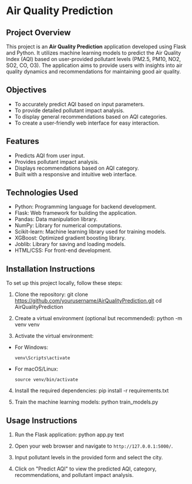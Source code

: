 # Air Quality Prediction

## Project Overview

This project is an **Air Quality Prediction** application developed using Flask and Python. It utilizes machine learning models to predict the Air Quality Index (AQI) based on user-provided pollutant levels (PM2.5, PM10, NO2, SO2, CO, O3). The application aims to provide users with insights into air quality dynamics and recommendations for maintaining good air quality.

## Objectives

- To accurately predict AQI based on input parameters.
- To provide detailed pollutant impact analysis.
- To display general recommendations based on AQI categories.
- To create a user-friendly web interface for easy interaction.

## Features

- Predicts AQI from user input.
- Provides pollutant impact analysis.
- Displays recommendations based on AQI category.
- Built with a responsive and intuitive web interface.

## Technologies Used

- Python: Programming language for backend development.
- Flask: Web framework for building the application.
- Pandas: Data manipulation library.
- NumPy: Library for numerical computations.
- Scikit-learn: Machine learning library used for training models.
- XGBoost: Optimized gradient boosting library.
- Joblib: Library for saving and loading models.
- HTML/CSS: For front-end development.

## Installation Instructions

To set up this project locally, follow these steps:

1. Clone the repository:
git clone https://github.com/yourusername/AirQualityPrediction.git
cd AirQualityPrediction

2. Create a virtual environment (optional but recommended):
python -m venv venv


3. Activate the virtual environment:
- For Windows:
  ```
  venv\Scripts\activate
  ```
- For macOS/Linux:
  ```
  source venv/bin/activate
  ```

4. Install the required dependencies:
pip install -r requirements.txt


5. Train the machine learning models:
python train_models.py


## Usage Instructions

1. Run the Flask application:
python app.py
text

2. Open your web browser and navigate to `http://127.0.0.1:5000/`.

3. Input pollutant levels in the provided form and select the city.

4. Click on "Predict AQI" to view the predicted AQI, category, recommendations, and pollutant impact analysis.

